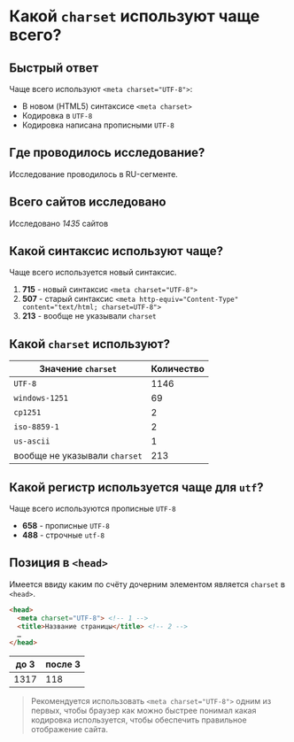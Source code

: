 # Какой `charset` используют чаще всего?

## Быстрый ответ
Чаще всего используют `<meta charset="UTF-8">`:

* В новом (HTML5) синтаксисе `<meta charset>`
* Кодировка в `UTF-8` 
* Кодировка написана прописными `UTF-8`

## Где проводилось исследование?
Исследование проводилось в RU-сегменте.

## Всего сайтов исследовано
Исследовано *1435* сайтов

## Какой синтаксис используют чаще?

Чаще всего используется новый синтаксис.

1. **715** - новый синтаксис `<meta charset="UTF-8">`
2. **507** - старый синтаксис `<meta http-equiv="Content-Type" content="text/html; charset=UTF-8">`
3. **213** - вообще не указывали `charset`

## Какой `charset` используют?

| Значение `charset` | Количество | 
| ----- | ----- | 
| `UTF-8` | 1146 |
| `windows-1251` | 69 |
| `cp1251` | 2 |
| `iso-8859-1` | 2 |
| `us-ascii` | 1 |
| вообще не указывали `charset` | 213 |

## Какой регистр используется чаще для `utf`?

Чаще всего используются прописные `UTF-8`

* **658** - прописные `UTF-8`
* **488** - строчные `utf-8`

## Позиция в `<head>`
Имеется ввиду каким по счёту дочерним элементом является `charset` в `<head>`.

```html
<head>
  <meta charset="UTF-8"> <!-- 1 -->
  <title>Название страницы</title> <!-- 2 --> 
  …
</head>
```

| до 3 | после 3 | 
| ----- | -----| 
| 1317 | 118 |

> Рекомендуется использовать `<meta charset="UTF-8">` одним из первых, чтобы браузер как можно быстрее понимал какая кодировка используется, чтобы обеспечить правильное отображение сайта.
